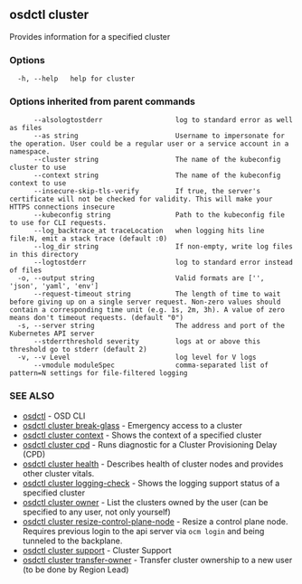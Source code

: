 ## osdctl cluster

Provides information for a specified cluster

### Options

```
  -h, --help   help for cluster
```

### Options inherited from parent commands

```
      --alsologtostderr                  log to standard error as well as files
      --as string                        Username to impersonate for the operation. User could be a regular user or a service account in a namespace.
      --cluster string                   The name of the kubeconfig cluster to use
      --context string                   The name of the kubeconfig context to use
      --insecure-skip-tls-verify         If true, the server's certificate will not be checked for validity. This will make your HTTPS connections insecure
      --kubeconfig string                Path to the kubeconfig file to use for CLI requests.
      --log_backtrace_at traceLocation   when logging hits line file:N, emit a stack trace (default :0)
      --log_dir string                   If non-empty, write log files in this directory
      --logtostderr                      log to standard error instead of files
  -o, --output string                    Valid formats are ['', 'json', 'yaml', 'env']
      --request-timeout string           The length of time to wait before giving up on a single server request. Non-zero values should contain a corresponding time unit (e.g. 1s, 2m, 3h). A value of zero means don't timeout requests. (default "0")
  -s, --server string                    The address and port of the Kubernetes API server
      --stderrthreshold severity         logs at or above this threshold go to stderr (default 2)
  -v, --v Level                          log level for V logs
      --vmodule moduleSpec               comma-separated list of pattern=N settings for file-filtered logging
```

### SEE ALSO

* [osdctl](osdctl.md)	 - OSD CLI
* [osdctl cluster break-glass](osdctl_cluster_break-glass.md)	 - Emergency access to a cluster
* [osdctl cluster context](osdctl_cluster_context.md)	 - Shows the context of a specified cluster
* [osdctl cluster cpd](osdctl_cluster_cpd.md)	 - Runs diagnostic for a Cluster Provisioning Delay (CPD)
* [osdctl cluster health](osdctl_cluster_health.md)	 - Describes health of cluster nodes and provides other cluster vitals.
* [osdctl cluster logging-check](osdctl_cluster_logging-check.md)	 - Shows the logging support status of a specified cluster
* [osdctl cluster owner](osdctl_cluster_owner.md)	 - List the clusters owned by the user (can be specified to any user, not only yourself)
* [osdctl cluster resize-control-plane-node](osdctl_cluster_resize-control-plane-node.md)	 - Resize a control plane node. Requires previous login to the api server via `ocm login` and being tunneled to the backplane.
* [osdctl cluster support](osdctl_cluster_support.md)	 - Cluster Support
* [osdctl cluster transfer-owner](osdctl_cluster_transfer-owner.md)	 - Transfer cluster ownership to a new user (to be done by Region Lead)

